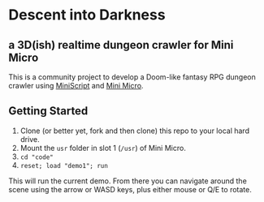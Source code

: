 # Descent into Darkness
## a 3D(ish) realtime dungeon crawler for Mini Micro

This is a community project to develop a Doom-like fantasy RPG dungeon crawler using [MiniScript](https://miniscript.org/) and [Mini Micro](https://miniscript.org/MiniMicro).

## Getting Started

1. Clone (or better yet, fork and then clone) this repo to your local hard drive.
2. Mount the `usr` folder in slot 1 (`/usr`) of Mini Micro.
3. `cd "code"`
4. `reset; load "demo1"; run`

This will run the current demo.  From there you can navigate around the scene using the arrow or WASD keys, plus either mouse or Q/E to rotate.